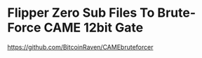 # Flipper Zero Sub Files To Brute-Force CAME 12bit Gate
https://github.com/BitcoinRaven/CAMEbruteforcer